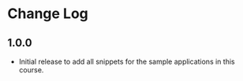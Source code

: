 # Change Log

## 1.0.0
- Initial release to add all snippets for the sample applications in this course.